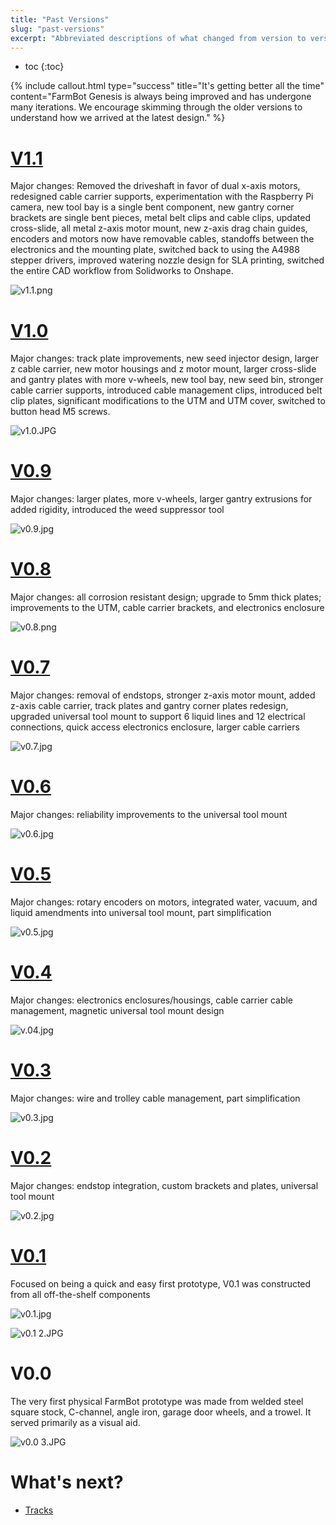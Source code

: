 ```yaml
---
title: "Past Versions"
slug: "past-versions"
excerpt: "Abbreviated descriptions of what changed from version to version of FarmBot Genesis"
---
```


* toc
{:toc}


{%
include callout.html
type="success"
title="It's getting better all the time"
content="FarmBot Genesis is always being improved and has undergone many iterations. We encourage skimming through the older versions to understand how we arrived at the latest design."
%}

# [V1.1](https://genesis.farm.bot/v1.1)
Major changes: Removed the driveshaft in favor of dual x-axis motors, redesigned cable carrier supports, experimentation with the Raspberry Pi camera, new tool bay is a single bent component, new gantry corner brackets are single bent pieces, metal belt clips and cable clips, updated cross-slide, all metal z-axis motor mount, new z-axis drag chain guides, encoders and motors now have removable cables, standoffs between the electronics and the mounting plate, switched back to using the A4988 stepper drivers, improved watering nozzle design for SLA printing, switched the entire CAD workflow from Solidworks to Onshape.

![v1.1.png](v1.1.png)

# [V1.0](https://genesis.farm.bot/v1.0)
Major changes: track plate improvements, new seed injector design, larger z cable carrier, new motor housings and z motor mount, larger cross-slide and gantry plates with more v-wheels, new tool bay, new seed bin, stronger cable carrier supports, introduced cable management clips, introduced belt clip plates, significant modifications to the UTM and UTM cover, switched to button head M5 screws.

![v1.0.JPG](v1.0.JPG)

# [V0.9](https://genesis.farm.bot/v0.9)
Major changes: larger plates, more v-wheels, larger gantry extrusions for added rigidity, introduced the weed suppressor tool

![v0.9.jpg](v0.9.jpg)

# [V0.8](https://genesis.farm.bot/v0.8)
Major changes: all corrosion resistant design; upgrade to 5mm thick plates; improvements to the UTM, cable carrier brackets, and electronics enclosure

![v0.8.png](v0.8.png)

# [V0.7](https://genesis.farm.bot/v0.7)
Major changes: removal of endstops, stronger z-axis motor mount, added z-axis cable carrier, track plates and gantry corner plates redesign, upgraded universal tool mount to support 6 liquid lines and 12 electrical connections, quick access electronics enclosure, larger cable carriers

![v0.7.jpg](v0.7.jpg)

# [V0.6](https://genesis.farm.bot/v0.6)
Major changes: reliability improvements to the universal tool mount

![v0.6.jpg](v0.6.jpg)

# [V0.5](https://genesis.farm.bot/v0.5)
Major changes: rotary encoders on motors, integrated water, vacuum, and liquid amendments into universal tool mount, part simplification

![v0.5.jpg](v0.5.jpg)

# [V0.4](https://genesis.farm.bot/v0.4)
Major changes: electronics enclosures/housings, cable carrier cable management, magnetic universal tool mount design

![v.04.jpg](v.04.jpg)

# [V0.3](https://genesis.farm.bot/v0.3)
Major changes: wire and trolley cable management, part simplification

![v0.3.jpg](v0.3.jpg)

# [V0.2](https://genesis.farm.bot/v0.2)
Major changes: endstop integration, custom brackets and plates, universal tool mount

![v0.2.jpg](v0.2.jpg)

# [V0.1](https://genesis.farm.bot/v0.1)
Focused on being a quick and easy first prototype, V0.1 was constructed from all off-the-shelf components

![v0.1.jpg](v0.1.jpg)



![v0.1 2.JPG](v0.1_2.JPG)

# V0.0
The very first physical FarmBot prototype was made from welded steel square stock, C-channel, angle iron, garage door wheels, and a trowel. It served primarily as a visual aid.

![v0.0 3.JPG](v0.0_3.JPG)


# What's next?

 * [Tracks](../../FarmBot-Genesis-V1.2/tracks.md)
